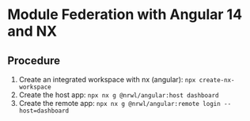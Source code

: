 # Module Federation with Angular 14 and NX

## Procedure

1. Create an integrated workspace with nx (angular): `npx create-nx-workspace`
1. Create the host app: `npx nx g @nrwl/angular:host dashboard`
1. Create the remote app: `npx nx g @nrwl/angular:remote login --host=dashboard`
